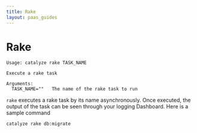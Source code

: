 ```yaml
---
title: Rake
layout: paas_guides
---
```


# Rake

```
Usage: catalyze rake TASK_NAME

Execute a rake task

Arguments:
  TASK_NAME=""   The name of the rake task to run
```

`rake` executes a rake task by its name asynchronously. Once executed, the output of the task can be seen through your logging Dashboard. Here is a sample command

```
catalyze rake db:migrate
```
